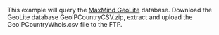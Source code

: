 This example will query the [MaxMind GeoLite](http://geolite.maxmind.com/) database. Download the GeoLite database GeoIPCountryCSV.zip, extract and upload the GeoIPCountryWhois.csv file to the FTP. 

